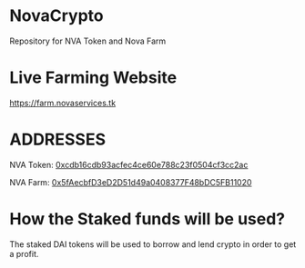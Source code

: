 # NovaCrypto
Repository for NVA Token and Nova Farm

# Live Farming Website
https://farm.novaservices.tk

# ADDRESSES
NVA Token: [0xcdb16cdb93acfec4ce60e788c23f0504cf3cc2ac](https://polygonscan.com/address/0xcdb16cdb93acfec4ce60e788c23f0504cf3cc2ac)

NVA Farm: [0x5fAecbfD3eD2D51d49a0408377F48bDC5FB11020](https://polygonscan.com/address/0x5faecbfd3ed2d51d49a0408377f48bdc5fb11020)

# How the Staked funds will be used?
The staked DAI tokens will be used to borrow and lend crypto in order to get a profit.
